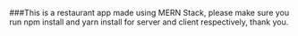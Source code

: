 ###This is a restaurant app made using MERN Stack, please make sure you run npm install and yarn install for server and client respectively, thank you.
